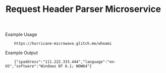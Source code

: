 <!DOCTYPE html>
<html>
  <body>
    <header>
      <h1>
        Request Header Parser Microservice
      </h1>
    </header>

Example Usage

        https://hurricane-microwave.glitch.me/whoami

Example Output

        {"ipaddress":"111.222.333.444","language":"en-US","software":"Windows NT 6.1; WOW64"}

  </body>
</html>
